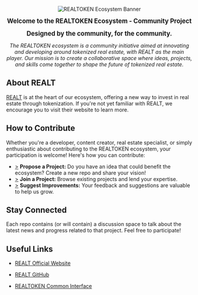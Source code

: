 <p align="center">
  <img src="https://i.ibb.co/j6wg9W4/image.png" alt="REALTOKEN Ecosystem Banner">
</p>

<p align="center">
  <strong><span style="font-size: larger;">Welcome to the REALTOKEN Ecosystem - Community Project</span></strong>
</p>

<p align="center">
  <strong><span style="font-size: larger;">Designed by the community, for the community.</span></strong>
</p>

<p align="center">
  <em>The REALTOKEN ecosystem is a community initiative aimed at innovating and developing around tokenized real estate, with REALT as the main player. Our mission is to create a collaborative space where ideas, projects, and skills come together to shape the future of tokenized real estate.</em>
</p>

##
##


## About REALT

[REALT](https://realt.co/) is at the heart of our ecosystem, offering a new way to invest in real estate through tokenization. If you're not yet familiar with REALT, we encourage you to visit their website to learn more.


## How to Contribute

Whether you're a developer, content creator, real estate specialist, or simply enthusiastic about contributing to the REALTOKEN ecosystem, your participation is welcome! Here's how you can contribute:

- [>](https://github.com/orgs/RealT-Community/discussions)  **Propose a Project:** Do you have an idea that could benefit the ecosystem? Create a new repo and share your vision!
- [>](https://github.com/orgs/RealT-Community/repositories)  **Join a Project:** Browse existing projects and lend your expertise.
- [>](https://github.com/orgs/RealT-Community/discussions)  **Suggest Improvements:** Your feedback and suggestions are valuable to help us grow.


 ## Stay Connected

Each repo contains (or will contain) a discussion space to talk about the latest news and progress related to that project. Feel free to participate!


## Useful Links

- [REALT Official Website](https://realt.co/)
- [REALT GitHub](https://github.com/real-token)

- [REALTOKEN Common Interface](https://github.com/RealT-Community/realt-interface-commons)


